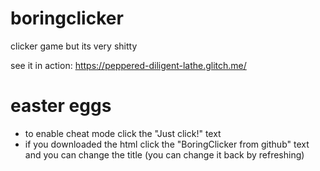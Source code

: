 # boringclicker

clicker game but its very shitty

see it in action: https://peppered-diligent-lathe.glitch.me/

# easter eggs
- to enable cheat mode click the "Just click!" text
- if you downloaded the html click the "BoringClicker from github" text and you can change the title (you can change it back by refreshing)
